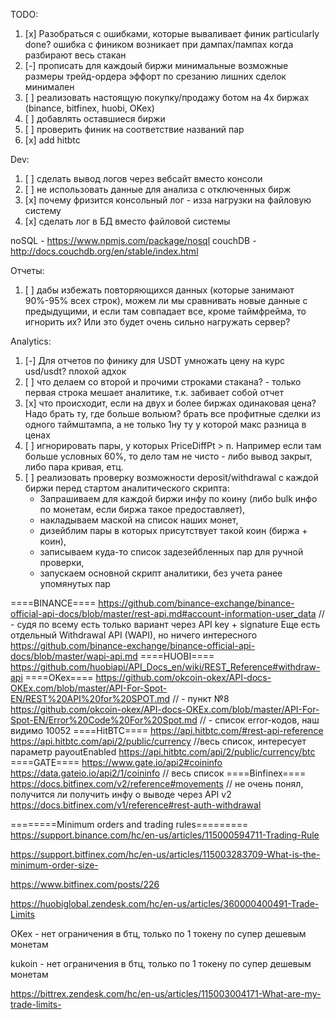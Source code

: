 ﻿TODO:

1. [x] Разобраться с ошибками, которые вываливает финик
       particularly done? ошибка с фиником возникает при дампах/пампах когда разбирают весь стакан
2. [-] прописать для каждоый биржи минимальные возможные размеры трейд-ордера
   эффорт по срезанию лишних сделок минимален
3. [ ] реализовать настоящую покупку/продажу ботом на 4х биржах (binance, bitfinex, huobi, OKex)
4. [ ] добавлять оставшиеся биржи
5. [ ] проверить финик на соответствие названий пар
6. [x] add hitbtc

Dev:

1. [ ] сделать вывод логов через вебсайт вместо консоли
2. [ ] не использовать данные для анализа с отключенных бирж
3. [x] почему фризится консольный лог - изза нагрузки на файловую систему
4. [x] сделать лог в БД вместо файловой системы

noSQL - https://www.npmjs.com/package/nosql
couchDB - http://docs.couchdb.org/en/stable/index.html

Отчеты:

1. [ ] дабы избежать повторяющихся данных (которые занимают 90%-95% всех строк), можем ли мы сравнивать новые данные с предыдущими, и если там совпадает все, кроме таймфрейма, то игнорить их? Или это будет очень сильно нагружать сервер?

Analytics:

1. [-] Для отчетов по финику для USDT умножать цену на курс usd/usdt? плохой адхок
2. [ ] что делаем со второй и прочими строками стакана? - только первая строка мешает аналитике, т.к. забивает собой отчет
3. [x] что происходит, если на двух и более биржах одинаковая цена? Надо брать ту, где больше вольюм?
       брать все профитные сделки из одного таймштампа, а не только 1ну ту у которой макс разница в ценах
4. [ ] игнорировать пары, у которых PriceDiffPt > n. Например если там больше условных 60%, то дело там не чисто - либо вывод закрыт, либо пара кривая, етц.
5. [ ] реализовать проверку возможности deposit/withdrawal c каждой биржи перед стартом аналитического скрипта:
    - Запрашиваем для каждой биржи инфу по коину (либо bulk инфо по монетам, если биржа такое предоставляет), 
    - накладываем маской на список наших монет, 
    - дизейблим пары в которых присутствует такой коин (биржа + коин), 
    - записываем куда-то список задезейбленных пар для ручной проверки,
    - запускаем основной скрипт аналитики, без учета ранее упомянутых пар


====BINANCE====
https://github.com/binance-exchange/binance-official-api-docs/blob/master/rest-api.md#account-information-user_data // - судя по всему есть только вариант через API key + signature
Еще есть отдельный Withdrawal API (WAPI), но ничего интересного
https://github.com/binance-exchange/binance-official-api-docs/blob/master/wapi-api.md
====HUOBI====
https://github.com/huobiapi/API_Docs_en/wiki/REST_Reference#withdraw-api
====OKex====
https://github.com/okcoin-okex/API-docs-OKEx.com/blob/master/API-For-Spot-EN/REST%20API%20for%20SPOT.md // - пункт №8
https://github.com/okcoin-okex/API-docs-OKEx.com/blob/master/API-For-Spot-EN/Error%20Code%20For%20Spot.md // - список error-кодов, наш видимо 10052
====HitBTC====
https://api.hitbtc.com/#rest-api-reference 
https://api.hitbtc.com/api/2/public/currency //весь список, интересует параметр payoutEnabled
https://api.hitbtc.com/api/2/public/currency/btc 
====GATE====
https://www.gate.io/api2#coininfo
https://data.gateio.io/api2/1/coininfo // весь список
====Binfinex====
https://docs.bitfinex.com/v2/reference#movements // не очень понял, получится ли получить инфу о выводе через API v2
https://docs.bitfinex.com/v1/reference#rest-auth-withdrawal




========Minimum orders and trading rules=========
https://support.binance.com/hc/en-us/articles/115000594711-Trading-Rule

https://support.bitfinex.com/hc/en-us/articles/115003283709-What-is-the-minimum-order-size-

https://www.bitfinex.com/posts/226

https://huobiglobal.zendesk.com/hc/en-us/articles/360000400491-Trade-Limits

OKex - нет ограничения в бтц, только по 1 токену по супер дешевым монетам

kukoin - нет ограничения в бтц, только по 1 токену по супер дешевым монетам

https://bittrex.zendesk.com/hc/en-us/articles/115003004171-What-are-my-trade-limits-
